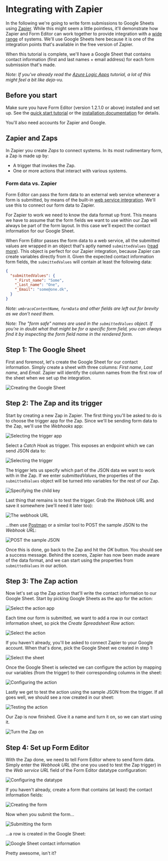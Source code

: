 # Integrating with Zapier

In the following we're going to write form submissions to Google Sheets using [Zapier](https://zapier.com/). While this might seem a little pointless, it'll demonstrate how Zapier and Form Editor can work together to provide integration with a [wide range](https://zapier.com/zapbook/) of systems. We'll use Google Sheets here because it is one of the integration points that's available in the free version of Zapier.

When this tutorial is complete, we'll have a Google Sheet that contains contact information (first and last names + email address) for each form submission that's made.

*Note: If you've already read the [Azure Logic Apps](LogicApp.md) tutorial, a lot of this might feel a bit like deja-vu.*

## Before you start

Make sure you have Form Editor (version 1.2.1.0 or above) installed and set up. See the [quick start tutorial](QuickStart.md) or the [installation documentation](../Docs/install.md) for details. 

You'll also need accounts for Zapier and Google.

## Zapier and Zaps

In Zapier you create *Zaps* to connect systems. In its most rudimentary form, a Zap is made up by:

* A trigger that invokes the Zap. 
* One or more actions that interact with various systems. 

### Form data vs. Zapier

Form Editor can pass the form data to an external web service whenever a form is submitted, by means of the built-in [web service integration](../Docs/install_web_service.md). We'll use this to connect our form data to Zapier. 

For Zapier to work we need to know the data format up front. This means we have to assume that the form fields we want to use within our Zap will always be part of the form layout. In this case we'll expect the contact information for our Google Sheet.

When Form Editor passes the form data to a web service, all the submitted values are wrapped in an object that's aptly named `submittedValues` ([read more](../Docs/install_web_service.md#the-data-format)). This object is perfect for our Zapier integration, because Zapier can create variables directly from it. Given the expected contact information form fields, the `submittedValues` will contain at least the following data:

```json
{
  "submittedValues": {
    "_First_name": "Some",
    "_Last_name": "One",
    "_Email": "some@one.dk",
  }
}
```

*Note: `umbracoContentName`, `formData` and other fields are left out for brevity as we don't need them.*

*Note: The "form safe" names are used in the `submittedValues` object. If you're in doubt what that might be for a specific form field, you can always find it by inspecting the form field name in the rendered form.*

## Step 1: The Google Sheet

First and foremost, let's create the Google Sheet for our contact information. Simply create a sheet with three columns: *First name*, *Last name*, and *Email*. Zapier will identify the column names from the first row of the sheet when we set up the integration.

![Creating the Google Sheet](img/Zapier/create-the-google-sheet.png)

## Step 2: The Zap and its trigger

Start by creating a new Zap in Zapier. The first thing you'll be asked to do is to choose the trigger app for the Zap. Since we'll be sending form data to the Zap, we'll use the *Webhooks* app:

![Selecting the trigger app](img/Zapier/select-the-trigger-app.png)

Select a *Catch Hook* as trigger. This exposes an endpoint which we can send JSON data to:

![Selecting the trigger](img/Zapier/select-the-trigger.png)

The trigger lets us specify which part of the JSON data we want to work with in the Zap. If we enter *submittedValues*, the properties of the `submittedValues` object will be turned into variables for the rest of our Zap.

![Specifying the child key](img/Zapier/specify-the-child-key.png)

Last thing that remains is to test the trigger. Grab the *Webhook URL* and save it somewhere (we'll need it later too):

![The webhook URL](img/Zapier/webhook-url.png)

...then use [Postman](https://www.getpostman.com/) or a similar tool to POST the sample JSON to the *Webhook URL*:

![POST the sample JSON](img/Zapier/post-sample-json.png)

Once this is done, go back to the Zap and hit the *OK* button. You should see a success message. Behind the scenes, Zapier has now been made aware of the data format, and we can start using the properties from `submittedValues` in our action.

## Step 3: The Zap action

Now let's set up the Zap action that'll write the contact information to our Google Sheet. Start by picking Google Sheets as the app for the action:

![Select the action app](img/Zapier/select-the-action-app.png)

Each time our form is submitted, we want to add a row in our contact information sheet, so pick the *Create Spreadsheet Row* action:

![Select the action](img/Zapier/select-the-action.png)

If you haven't already, you'll be asked to connect Zapier to your Google account. When that's done, pick the Google Sheet we created in step 1:

![Select the sheet](img/Zapier/select-the-sheet.png)

Once the Google Sheet is selected we can configure the action by mapping our variables (from the trigger) to their corresponding columns in the sheet:

![Configuring the action](img/Zapier/configure-the-action.png)

Lastly we get to test the action using the sample JSON from the trigger. If all goes well, we should see a row created in our sheet:

![Testing the action](img/Zapier/test-the-action.png)

Our Zap is now finished. Give it a name and turn it on, so we can start using it.

![Turn the Zap on](img/Zapier/turn-the-zap-on.png)

## Step 4: Set up Form Editor

With the Zap done, we need to tell Form Editor where to send form data. Simply enter the *Webhook URL* (the one you used to test the Zap trigger) in the *Web service URL* field of the Form Editor datatype configuration:

![Configuring the datatype](img/Zapier/configure-the-datatype.png)

If you haven't already, create a form that contains (at least) the contact information fields:

![Creating the form](img/Zapier/create-the-form.png)

Now when you submit the form...

![Submitting the form](img/Zapier/submit-the-form.png)

...a row is created in the Google Sheet:

![Google Sheet contact information](img/Zapier/google-sheet-contact-information.png)

Pretty awesome, isn't it?
